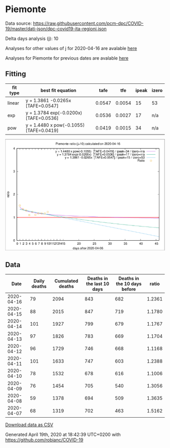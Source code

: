 # Piemonte

Data source: https://raw.githubusercontent.com/pcm-dpc/COVID-19/master/dati-json/dpc-covid19-ita-regioni.json

Delta days analysis (j): 10

Analyses for other values of j for 2020-04-16 are avalable [here](../2020-04-16/README.md)

Analyses for Piemonte for previous dates are avalable [here](../README.md)

## Fitting 
|fit type|best fit equation|tafe|tfe|ipeak|izero|
|-------|-----|--------|------|---|---|
|linear|y = 1.3861 -0.0265x  [TAFE=0.0547]|0.0547|0.0054|15|53|
|exp|y = 1.3784 exp(-0.0200x)  [TAFE=0.0536]|0.0536|0.0027|17|n/a|
|pow|y = 1.4480 x pow(-0.1055)  [TAFE=0.0419]|0.0419|0.0015|34|n/a|

![Plot](COVID-19_piemonte_j10_2020-04-16.png)

## Data
|Date|Daily deaths|Cumulated deaths|Deaths in the last 10 days|Deaths in the 10 days before|ratio|
|----|----------|-----------|-------|--------------------|-----|
|2020-04-16|79|2094|843|682|1.2361|
|2020-04-15|88|2015|847|719|1.1780|
|2020-04-14|101|1927|799|679|1.1767|
|2020-04-13|97|1826|783|669|1.1704|
|2020-04-12|96|1729|746|668|1.1168|
|2020-04-11|101|1633|747|603|1.2388|
|2020-04-10|78|1532|678|616|1.1006|
|2020-04-09|76|1454|705|540|1.3056|
|2020-04-08|59|1378|694|509|1.3635|
|2020-04-07|68|1319|702|463|1.5162|

[Download data as CSV](COVID-19_piemonte_j10_2020-04-16.csv)

Generated April 19th, 2020 at 18:42:39 UTC+0200 with https://github.com/robianc/COVID-19
